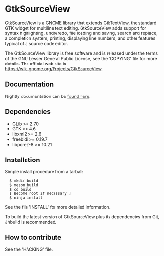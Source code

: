 GtkSourceView
=============

GtkSourceView is a GNOME library that extends GtkTextView, the standard GTK
widget for multiline text editing. GtkSourceView adds support for syntax
highlighting, undo/redo, file loading and saving, search and replace, a
completion system, printing, displaying line numbers, and other features
typical of a source code editor.

The GtkSourceView library is free software and is released under the terms of
the GNU Lesser General Public License, see the 'COPYING' file for more details.
The official web site is https://wiki.gnome.org/Projects/GtkSourceView.

Documentation
-------------

Nightly documentation can be [found here](https://gnome.pages.gitlab.gnome.org/gtksourceview/gtksourceview5/).

Dependencies
------------

* GLib >= 2.70
* GTK >= 4.6
* libxml2 >= 2.6
* freebidi >= 0.19.7
* libpcre2-8 >= 10.21

Installation
------------

Simple install procedure from a tarball:
```
  $ mkdir build
  $ meson build
  $ cd build
  [ Become root if necessary ]
  $ ninja install
```

See the file 'INSTALL' for more detailed information.

To build the latest version of GtkSourceView plus its dependencies from Git,
[Jhbuild](https://wiki.gnome.org/Projects/Jhbuild) is recommended.


How to contribute
-----------------

See the 'HACKING' file.

